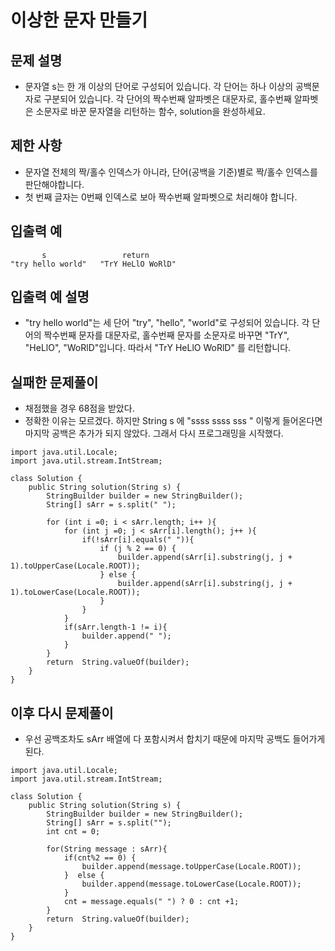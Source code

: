 # 이상한 문자 만들기

## 문제 설명
- 문자열 s는 한 개 이상의 단어로 구성되어 있습니다. 각 단어는 하나 이상의 공백문자로 구분되어 있습니다. 각 단어의 짝수번째 알파벳은 대문자로, 홀수번째 알파벳은 소문자로 바꾼 문자열을 리턴하는 함수, solution을 완성하세요.

## 제한 사항
- 문자열 전체의 짝/홀수 인덱스가 아니라, 단어(공백을 기준)별로 짝/홀수 인덱스를 판단해야합니다.
- 첫 번째 글자는 0번째 인덱스로 보아 짝수번째 알파벳으로 처리해야 합니다.

## 입출력 예
```
       s	             return
"try hello world"	"TrY HeLlO WoRlD"
```

## 입출력 예 설명
- "try hello world"는 세 단어 "try", "hello", "world"로 구성되어 있습니다. 각 단어의 짝수번째 문자를 대문자로, 홀수번째 문자를 소문자로 바꾸면 "TrY", "HeLlO", "WoRlD"입니다. 따라서 "TrY HeLlO WoRlD" 를 리턴합니다.


## 실패한 문제풀이
- 채점했을 경우 68점을 받았다.
- 정확한 이유는 모르겠다. 하지만 String s 에 "ssss  ssss   sss " 이렇게 들어온다면 마지막 공백은 추가가 되지 않았다. 그래서 다시 프로그래밍을 시작했다.
```
import java.util.Locale;
import java.util.stream.IntStream;

class Solution {
    public String solution(String s) {
        StringBuilder builder = new StringBuilder();
        String[] sArr = s.split(" ");
        
        for (int i =0; i < sArr.length; i++ ){
            for (int j =0; j < sArr[i].length(); j++ ){
                if(!sArr[i].equals(" ")){
                    if (j % 2 == 0) {
                        builder.append(sArr[i].substring(j, j + 1).toUpperCase(Locale.ROOT));
                    } else {
                        builder.append(sArr[i].substring(j, j + 1).toLowerCase(Locale.ROOT));
                    }
                }
            }
            if(sArr.length-1 != i){
                builder.append(" ");
            }
        }
        return  String.valueOf(builder);
    }
}
```

## 이후 다시 문제풀이
- 우선 공백조차도 sArr 배열에 다 포함시켜서 합치기 때문에 마지막 공백도 들어가게된다.
```
import java.util.Locale;
import java.util.stream.IntStream;

class Solution {
    public String solution(String s) {
        StringBuilder builder = new StringBuilder();
        String[] sArr = s.split("");
        int cnt = 0;

        for(String message : sArr){
            if(cnt%2 == 0) {
                builder.append(message.toUpperCase(Locale.ROOT));
            }  else {
                builder.append(message.toLowerCase(Locale.ROOT));
            }
            cnt = message.equals(" ") ? 0 : cnt +1;
        }
        return  String.valueOf(builder);
    }
}
```

